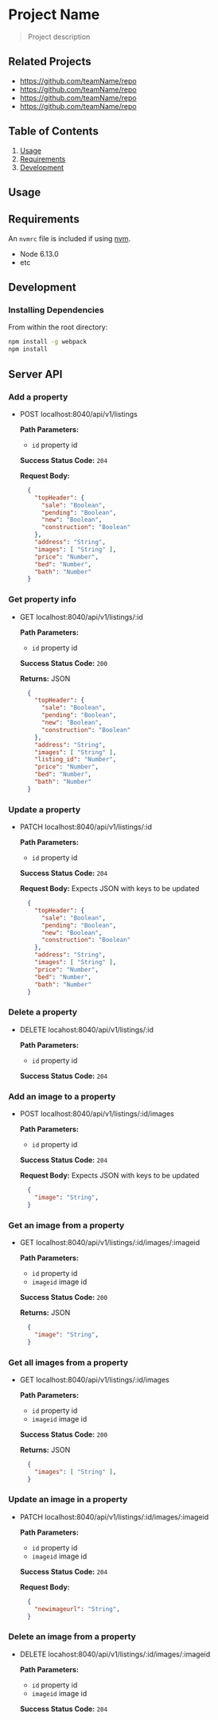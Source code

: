 # Project Name

> Project description

## Related Projects

  - https://github.com/teamName/repo
  - https://github.com/teamName/repo
  - https://github.com/teamName/repo
  - https://github.com/teamName/repo

## Table of Contents

1. [Usage](#Usage)
1. [Requirements](#requirements)
1. [Development](#development)

## Usage


## Requirements

An `nvmrc` file is included if using [nvm](https://github.com/creationix/nvm).

- Node 6.13.0
- etc

## Development

### Installing Dependencies

From within the root directory:

```sh
npm install -g webpack
npm install
```

## Server API

### Add a property
- POST localhost:8040/api/v1/listings

  **Path Parameters:**
    - `id` property id

  **Success Status Code:** `204`

  **Request Body:**
  ```json
    {
      "topHeader": {
        "sale": "Boolean",
        "pending": "Boolean",
        "new": "Boolean",
        "construction": "Boolean"
      },
      "address": "String",
      "images": [ "String" ],
      "price": "Number",
      "bed": "Number",
      "bath": "Number"
    }
  ```

### Get property info
- GET localhost:8040/api/v1/listings/:id

  **Path Parameters:**
  - `id` property id

  **Success Status Code:** `200`

  **Returns:** JSON
  ```json
    {
      "topHeader": {
        "sale": "Boolean",
        "pending": "Boolean",
        "new": "Boolean",
        "construction": "Boolean"
      },
      "address": "String",
      "images": [ "String" ],
      "listing_id": "Number",
      "price": "Number",
      "bed": "Number",
      "bath": "Number"
    }
  ```
### Update a property
- PATCH localhost:8040/api/v1/listings/:id

  **Path Parameters:**
  - `id` property id

  **Success Status Code:** `204`

  **Request Body:** Expects JSON with keys to be updated
  ```json
    {
      "topHeader": {
        "sale": "Boolean",
        "pending": "Boolean",
        "new": "Boolean",
        "construction": "Boolean"
      },
      "address": "String",
      "images": [ "String" ],
      "price": "Number",
      "bed": "Number",
      "bath": "Number"
    }
  ```
### Delete a property
- DELETE locahost:8040/api/v1/listings/:id

  **Path Parameters:**
  - `id` property id

  **Success Status Code:** `204`


### Add an image to a property
- POST localhost:8040/api/v1/listings/:id/images

  **Path Parameters:**
    - `id` property id

  **Success Status Code:** `204`

  **Request Body:** Expects JSON with keys to be updated
  ```json
    {
      "image": "String",
    }
  ```

### Get an image from a property
- GET localhost:8040/api/v1/listings/:id/images/:imageid

  **Path Parameters:**
  - `id` property id
  - `imageid` image id

  **Success Status Code:** `200`

  **Returns:** JSON
  ```json
    {
      "image": "String",
    }
  ```
### Get all images from a property
- GET localhost:8040/api/v1/listings/:id/images

  **Path Parameters:**
  - `id` property id
  - `imageid` image id

  **Success Status Code:** `200`

  **Returns:** JSON
  ```json
    {
      "images": [ "String" ],
    }
  ```
### Update an image in a property
- PATCH localhost:8040/api/v1/listings/:id/images/:imageid

  **Path Parameters:**
  - `id` property id
  - `imageid` image id

  **Success Status Code:** `204`

  **Request Body:**
  ```json
    {
      "newimageurl": "String",
    }
  ```
### Delete an image from a property
- DELETE locahost:8040/api/v1/listings/:id/images/:imageid

  **Path Parameters:**
  - `id` property id
  - `imageid` image id

  **Success Status Code:** `204`